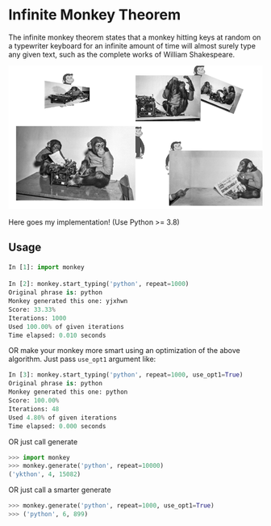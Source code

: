 # Infinite Monkey Theorem

The infinite monkey theorem states that a monkey hitting keys at random on a typewriter keyboard for an infinite amount of time will almost surely type any given text, such as the complete works of William Shakespeare.

![Monkey typing](edited.png)

Here goes my implementation! (Use Python >= 3.8)

## Usage

```python
In [1]: import monkey

In [2]: monkey.start_typing('python', repeat=1000)
Original phrase is: python
Monkey generated this one: yjxhwn
Score: 33.33%
Iterations: 1000
Used 100.00% of given iterations
Time elapsed: 0.010 seconds
```

OR make your monkey more smart using an optimization of the above algorithm. Just pass `use_opt1` argument like: 

```python
In [3]: monkey.start_typing('python', repeat=1000, use_opt1=True)
Original phrase is: python
Monkey generated this one: python
Score: 100.00%
Iterations: 48
Used 4.80% of given iterations
Time elapsed: 0.000 seconds
```

OR just call generate

```python
>>> import monkey
>>> monkey.generate('python', repeat=10000)
('ykthon', 4, 15082)
```

OR just call a smarter generate

```python
>>> monkey.generate('python', repeat=1000, use_opt1=True)
>>> ('python', 6, 899)
```
